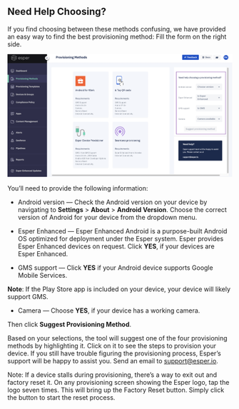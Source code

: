 ## Need Help Choosing?

If you find choosing between these methods confusing, we have provided an easy way to find the best provisioning method: Fill the form on the right side.

![](./images/ProvisioningMethod_NeedHelp.png)

You’ll need to provide the following information:

-   Android version — Check the Android version on your device by navigating to **Settings** > **About** > **Android Version**. Choose the correct version of Android for your device from the dropdown menu.
    
-   Esper Enhanced — Esper Enhanced Android is a purpose-built Android OS optimized for deployment under the Esper system. Esper provides Esper Enhanced devices on request. Click **YES**, if your devices are Esper Enhanced.
    
-   GMS support — Click **YES** if your Android device supports Google Mobile Services.
    

**Note**: If the Play Store app is included on your device, your device will likely support GMS.

-   Camera — Choose **YES**, if your device has a working camera.
    

Then click **Suggest Provisioning Method**.

Based on your selections, the tool will suggest one of the four provisioning methods by highlighting it. Click on it to see the steps to provision your device. If you still have trouble figuring the provisioning process, Esper’s support will be happy to assist you. Send an email to support@esper.io.

Note: If a device stalls during provisioning, there’s a way to exit out and factory reset it. On any provisioning screen showing the Esper logo, tap the logo seven times. This will bring up the Factory Reset button. Simply click the button to start the reset process.